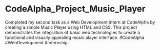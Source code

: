 # CodeAlpha_Project_Music_Player
Completed my second task as a Web Development intern at CodeAlpha by creating a simple Music Player using HTML and CSS. This project demonstrates the integration of basic web technologies to create a functional and visually appealing music player interface. #CodeAlpha #WebDevelopment #Internship
